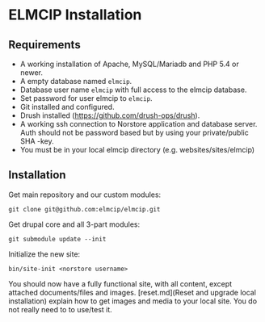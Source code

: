 # ELMCIP Installation

## Requirements

* A working installation of Apache, MySQL/Mariadb and PHP 5.4 or newer.
* A empty database named `elmcip`.
* Database user name `elmcip` with full access to the elmcip database.
* Set password for user elmcip to `elmcip`.
* Git installed and configured.
* Drush installed (https://github.com/drush-ops/drush).
* A working ssh connection to Norstore application and database server. Auth should not be password based but by using your private/public SHA -key.
* You must be in your local elmcip directory (e.g. websites/sites/elmcip)

## Installation

Get main repository and our custom modules:

    git clone git@github.com:elmcip/elmcip.git

Get drupal core and all 3-part modules:

    git submodule update --init

Initialize the new site:

    bin/site-init <norstore username>

You should now have a fully functional site, with all content, except attached documents/files and images. [reset.md](Reset and upgrade local installation) explain how to get images and media to your local site. You do not really need to to use/test it.
